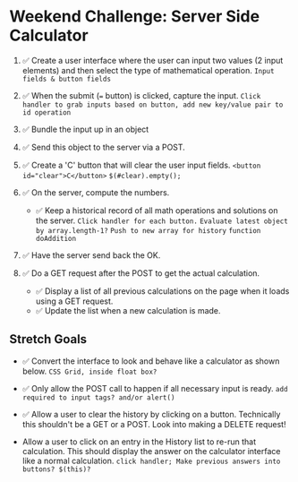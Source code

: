 # Weekend Challenge: Server Side Calculator

1. ✅ Create a user interface where the user can input two values (2 input elements) and then select the type of mathematical operation. 
    `Input fields & button fields`

2. ✅ When the submit (`=` button) is clicked, capture the input.
    `Click handler to grab inputs based on button, add new key/value pair to id operation`

3. ✅ Bundle the input up in an object
4. ✅ Send this object to the server via a POST.
5. ✅ Create a 'C' button that will clear the user input fields.
    `<button id="clear">C</button>`
    `$(#clear).empty();`

6. ✅ On the server, compute the numbers.
    * ✅ Keep a historical record of all math operations and solutions on the server. 
    `Click handler for each button.`
    `Evaluate latest object by array.length-1?`
    `Push to new array for history`
    `function doAddition`

7. ✅ Have the server send back the OK.
8. ✅ Do a GET request after the POST to get the actual calculation.
    * ✅ Display a list of all previous calculations on the page when it loads using a GET request. 
    * ✅ Update the list when a new calculation is made.


## Stretch Goals

- ✅ Convert the interface to look and behave like a calculator as shown below.
    `CSS Grid, inside float box?`

- ✅ Only allow the POST call to happen if all necessary input is ready.
    `add required to input tags? and/or alert()`

- ✅ Allow a user to clear the history by clicking on a button. Technically this shouldn't be a GET or a POST. Look into making a DELETE request!

- Allow a user to click on an entry in the History list to re-run that calculation. This should display the answer on the calculator interface like a normal calculation.
    `click handler; Make previous answers into buttons? $(this)?`